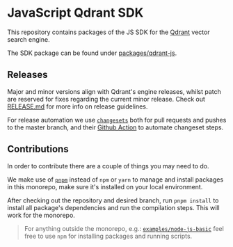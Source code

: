 # JavaScript Qdrant SDK

This repository contains packages of the JS SDK for the [Qdrant](https://github.com/qdrant/qdrant) vector search engine.

The SDK package can be found under [packages/qdrant-js](./packages/qdrant-js).

## Releases

Major and minor versions align with Qdrant's engine releases, whilst patch are reserved for fixes regarding the current minor release. Check out [RELEASE.md](./RELEASE.md) for more info on release guidelines.

For release automation we use [`changesets`](https://github.com/changesets/changesets) both for pull requests and pushes to the master branch, and their [Github Action](https://github.com/changesets/action) to automate changeset steps.

## Contributions

In order to contribute there are a couple of things you may need to do.

We make use of [`pnpm`](https://pnpm.io/) instead of `npm` or `yarn` to manage and install packages in this monorepo, make sure it's installed on your local environment.

After checking out the repository and desired branch, run `pnpm install` to install all package's dependencies and run the compilation steps. This will work for the monorepo.

> For anything outside the monorepo, e.g.: [`examples/node-js-basic`](./examples/node-js-basic) feel free to use `npm` for installing packages and running scripts.
